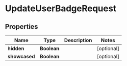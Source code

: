 

# UpdateUserBadgeRequest


## Properties

| Name | Type | Description | Notes |
|------------ | ------------- | ------------- | -------------|
|**hidden** | **Boolean** |  |  [optional] |
|**showcased** | **Boolean** |  |  [optional] |



